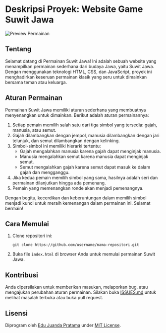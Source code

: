 # Deskripsi Proyek: Website Game Suwit Jawa

![Preview Permainan](https://private-user-images.githubusercontent.com/155618959/323640489-115fef6d-ab9b-45a8-b346-8b9abfa737db.png?jwt=eyJhbGciOiJIUzI1NiIsInR5cCI6IkpXVCJ9.eyJpc3MiOiJnaXRodWIuY29tIiwiYXVkIjoicmF3LmdpdGh1YnVzZXJjb250ZW50LmNvbSIsImtleSI6ImtleTUiLCJleHAiOjE3MTM0NTAxODgsIm5iZiI6MTcxMzQ0OTg4OCwicGF0aCI6Ii8xNTU2MTg5NTkvMzIzNjQwNDg5LTExNWZlZjZkLWFiOWItNDVhOC1iMzQ2LThiOWFiZmE3MzdkYi5wbmc_WC1BbXotQWxnb3JpdGhtPUFXUzQtSE1BQy1TSEEyNTYmWC1BbXotQ3JlZGVudGlhbD1BS0lBVkNPRFlMU0E1M1BRSzRaQSUyRjIwMjQwNDE4JTJGdXMtZWFzdC0xJTJGczMlMkZhd3M0X3JlcXVlc3QmWC1BbXotRGF0ZT0yMDI0MDQxOFQxNDE4MDhaJlgtQW16LUV4cGlyZXM9MzAwJlgtQW16LVNpZ25hdHVyZT1jODAzMmY0MDA3YmIwYzhlMmQ5MDRiYmM0ODljMDc0MjIwNDY5ZTkzYjVmZjM1ODZjZjAwMmIzMTNlYzcxZDMxJlgtQW16LVNpZ25lZEhlYWRlcnM9aG9zdCZhY3Rvcl9pZD0wJmtleV9pZD0wJnJlcG9faWQ9MCJ9.Io0saLA2Uk_OSyqisfInk6gfKAEEMSl27BvFya5uCOU)

## Tentang

Selamat datang di Permainan Suwit Jawa! Ini adalah sebuah website yang menampilkan permainan sederhana dari budaya Jawa, yaitu Suwit Jawa. Dengan menggunakan teknologi HTML, CSS, dan JavaScript, proyek ini menghadirkan keseruan permainan klasik yang seru untuk dimainkan bersama teman atau keluarga.

## Aturan Permainan

Permainan Suwit Jawa memiliki aturan sederhana yang membuatnya menyenangkan untuk dimainkan. Berikut adalah aturan permainannya:

1. Setiap pemain memilih salah satu dari tiga simbol yang tersedia: gajah, manusia, atau semut.
2. Gajah dilambangkan dengan jempol, manusia dilambangkan dengan jari telunjuk, dan semut dilambangkan dengan kelinking.
3. Simbol-simbol ini memiliki hierarki tertentu:
   - Gajah mengalahkan manusia karena gajah dapat menginjak manusia.
   - Manusia mengalahkan semut karena manusia dapat menginjak semut.
   - Semut mengalahkan gajah karena semut dapat masuk ke dalam gajah dan mengganggu.
4. Jika kedua pemain memilih simbol yang sama, hasilnya adalah seri dan permainan dilanjutkan hingga ada pemenang.
5. Pemain yang memenangkan ronde akan menjadi pemenangnya.

Dengan begitu, kecerdikan dan keberuntungan dalam memilih simbol menjadi kunci untuk meraih kemenangan dalam permainan ini. Selamat bermain!

## Cara Memulai

1. Clone repositori ini:

    ```
    git clone https://github.com/username/nama-repositori.git
    ```

2. Buka file `index.html` di browser Anda untuk memulai permainan Suwit Jawa.

## Kontribusi

Anda dipersilakan untuk memberikan masukan, melaporkan bug, atau mengajukan perubahan aturan permainan. Silakan buka [ISSUES.md](link_ke_issues.md) untuk melihat masalah terbuka atau buka pull request.

## Lisensi

Diprogram oleh [Edu Juanda Pratama](yastar123) under [MIT License](link_ke_lisensi).
